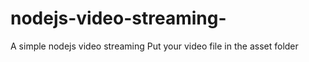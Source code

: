 # nodejs-video-streaming-
A simple nodejs video streaming 
Put your video file in the asset folder 
